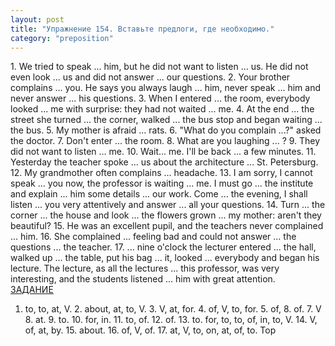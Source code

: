 ```yaml
---
layout: post
title: "Упражнение 154. Вставьте предлоги, где необходимо."
category: "preposition"
---
```

<section class="question">
1. We tried to speak ... him, but he did not want to listen ... us. He did not even look ... us and did not answer ... our questions. 2. Your brother complains ... you. He says you always laugh ... him, never speak ... him and never answer ... his questions. 3. When I entered ... the room, everybody looked ...
me with surprise: they had not waited ... me. 4. At the end ... the street she turned ... the corner, walked ... the bus stop and began waiting ... the bus. 5. My mother is afraid ... rats. 6. "What do you complain ...?" asked the doctor. 7. Don't enter ... the room. 8. What are you laughing ... ? 9. They did not want to listen ... me. 10. Wait... me. I'll be back ... a few minutes. 11. Yesterday the teacher spoke ... us about the architecture ... St. Petersburg. 12. My grandmother often complains ... headache. 13. I am sorry, I cannot speak ... you now, the professor is waiting ... me. I must go ... the institute and explain ... him some details ... our work. Come ... the evening, I shall listen ... you very attentively and answer ... all your questions. 14. Turn ... the corner ... the house and look ... the flowers grown ... my mother: aren't they beautiful? 15. He was an excellent pupil, and the teachers never complained ... him. 16. She complained ... feeling bad and could not answer ... the questions ... the teacher. 17. ... nine o'clock the lecturer entered ... the hall, walked up ... the table, put his bag ... it, looked ... everybody and began his lecture. The lecture, as all the lectures ... this professor, was very interesting, and the students listened ... him with great attention.
</section>

<section class="answer">
<a href="http://www.njnj.ru/golits/golits_prepositions_at_on_in_to_by_of_with_about.htm#a154">ЗАДАНИЕ</a> 

 

1. to, to, at, V. 2. about, at, to, V.  3. V, at, for. 4. of, V, to, for.  5. of, 8. of. 7. V 8. at. 9. to. 10. for, in.  11. to, of. 12. of. 13. to. for, to, to, of, in, to, V.  14. V, of, at, by. 15. about. 16. of, V, of. 17. at, V, to, on, at, of, to.  Top
</section>